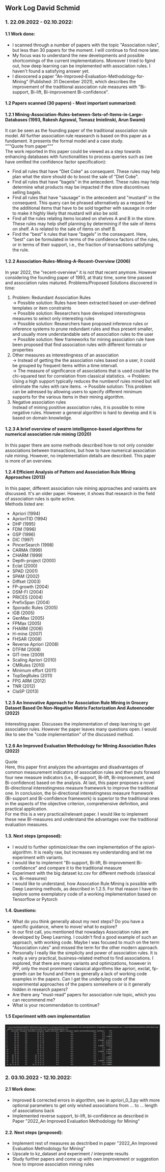## Work Log David Schmid
### 1. 22.09.2022 - 02.10.2022:
#### 1.1 Work done:
- I scanned through a number of papers with the topic "Association rules", but less than  30 papers for the moment. I will continue to find more later.
- My focus was to understand the new developments and possible shortcomings of the current implementations. Moreover I tried to fgind out, how deep learning can be implemented with association rules. I haven't found a satisfying answer yet. 
- I disvocered a paper "An-Improved-Evaluation-Methodology-for-Mining" (Published: 31 December 2021), which describes the improvement of the traditional association rule measures with "Bi-support, Bi-lift, Bi-improvement Bi-confidence".
#### 1.2 Papers scanned (30 papers) - Most important summarized:
#### 1.2.1 Mining-Association-Rules-between-Sets-of-Items-in-Large-Databases (1993, Rakesh Agrawal, Tomasz Imielinski, Arun Swami)<br>
It can be seen as the founding paper of the traditional association rule model. All further association rule reasearch is based on this paper as a fundament. It presents the formal model and a case study. <br>
"""Quote from paper"""<br>
The work reported in this paper could be viewed as a step towards enhancing databases with functionalities to process queries such as (we have omitted the confidence factor specification):
- Find all rules that have "Diet Coke" as consequent. These rules may help plan what the store should do to boost the sale of "Diet Coke".
- Find all rules that have "bagels" in the antecedent. These rules may help determine what products may be impacted if the store discontinues selling bagels.
- Find all rules that have "sausage" in the antecedent and "mustard" in the consequent. This query can be phrased alternatively as a request for the additional items that have to be sold together with sausage in order to make it highly likely that mustard will also be sold.
- Find all the rules relating items located on shelves A and B in the store. These rules may help shelf planning by determining if the sale of items on shelf. A is related to the sale of items on shelf B.
- Find the "best" k rules that have "bagels" in the consequent. Here, "best" can be formulated in terms of the confidence factors of the rules, or in terms of their support, i.e., the fraction of transactions satisfying the rule.

#### 1.2.2 Association-Rules-Mining-A-Recent-Overview (2006)<br/>
In year 2022, the "recent-overview" it is not that recent anymore. However considering the founding paper of 1993, at thatz time, some time passed and association rules matured.
Problems/Proposed Solutions discovered in time:
1. Problem: Redundant Association Rules<br>
-> Possible solution: Rules have been extracted based on user-defined templates or item constraints<br>
-> Possible solution: Researchers have developed interestingness measures to select only interesting rules<br>
-> Possible solution: Researchers have proposed inference rules or inference systems to prune redundant rules and thus present smaller,
and usually more understandable sets of association rules to the user<br>
-> Possible solution: New frameworks for mining association rule have been proposed that find association rules with different formats or properties<br>
2. Other measures as interestingness of an association<br>
-> Instead of getting the the association rules based on a user, it could be grouped by frequent items within a time intervall.<br>
-> The measure of significance of associations that is used could be the chi-squared test for correlation from classical statistics. 
-> Problem: Using a high support typically reduces the numberof rules mined but will eliminate the rules with rare items. -> Possible solution: This problem can be adressed by allowing users to specify different minimum supports for the various items in their mining algorithm. 
3. Negative association rules<br>
Instead of mining positiive association rules, it is possible to mine negative rules. However a general algorithm is hard to develop and it is based on domain knowledge.

#### 1.2.3 A brief overview of swarm intelligence-based algorithms for numerical association rule mining (2020)
In this paper there are some methods described how to not only consider associations between transactions, but how to
have numerical association rule mining. However, no implementation details are described. This paper is more of an overview.

#### 1.2.4 Efficient Analysis of Pattern and Association Rule Mining Approaches (2013)
In this paper, different association rule mining approaches and varaints are discussed. It's an older paper. However, it shows that research in the field of association rules is quite active.<br>
Methods listed are:<br>
- Apriori (1994)
- AprioriTID (1994)
- DHP (1995)
- FDM (1996)
- GSP (1996)
- DIC (1997)
- PincerSearch (1998)
- CARMA (1999)
- CHARM (1999)
- Depth-project (2000)
- Eclat (2000)
- SPAD (2001)
- SPAM (2002)
- Diffset (2003)
- FP-growth (2004)
- DSM-FI (2004)
- PRICES (2004)
- PrefixSpan (2004)
- Sporadic Rules (2005)
- IGB (2005)
- GenMax (2005)
- FPMax (2005)
- FHARM (2006)
- H-mine (2007)
- FHSAR (2008)
- Reverse Apriori (2008)
- DTFIM (2008)
- GIT-tree (2009)
- Scaling Apriori (2010)
- CMRules (2010)
- Minimum effort (2011)
- TopSeqRules (2011)
- FPG ARM (2012)
- TNR (2012)
- ClaSP (2013)

#### 1.2.5 An Innovative Approach for Association Rule Mining in Grocery Dataset Based On Non-Negative Matrix Factorization And Autoencoder (2022)
Interesting paper. Discusses the implementation of deep learning to get association rules. However the paper leaves many questions open. I would like to see the "code implementation" of the discussed method.

#### 1.2.6 An Improved Evaluation Methodology for Mining Association Rules (2022)
Quote<br>
Here, this paper first analyzes the advantages and disadvantages of common measurement indicators of association rules and then puts forward four new measure indicators (i.e., Bi-support, Bi-lift, Bi-improvement, and Bi-confidence) based on the analysis. At last, this paper proposes a novel Bi-directional interestingness measure framework to improve the traditional one. In conclusion, the bi-directional interestingness measure framework (Bi-support and Bi-confidence framework) is superior to the traditional ones in the aspects of the objective criterion, comprehensive definition, and practical application.<br>
For me this is a very practical/relevant paper. I would like to implement these new BI-measures and understand the advantages over the traditional evaluation measures.


#### 1.3. Next steps (proposed):
- I would to further optimize/clean the own implementation of the apiori-algorithm. It is really raw, but increases my understanding and let me experiment with variants.
- I would like to implement "Bi-support, Bi-lift, Bi-improvement Bi-confidence" and compare it to the traditional measure
- Experiment with the big dataset kz.csv for different methods (classical vs. Bi-measures)
- I would like to understand, how Assocation Rule Mining is possible with Deep Learning methods, as described in 1.2.5. For that reason I have tin explore some exemplatory code of a working implementation based on Tensorflow or Pytorch

#### 1.4. Questions:
- What do you think generally about my next steps? Do you have a specific guidance, where to move/ what to explore?
- In our first call, you mentioned that nowadays Association rules are developed by Deep Learning. I couldn't find a good example of such an approach, with working code. Maybe I was focused to much on the term "Association rules" and missed the term for the other modern approach.
- Personally I really like the simplicity and power of association rules. It is really a very practical, business-related method to find associations. I explored, that there are many variants and optimizations, however in PIP, only the most promiment classical algorithms like apriori, exclat, fp-growth can be found and there is generally a lack of working code examples in the papers. Can I get the underlying code of the experimental approaches of the papers somewhere or is it generally hidden in research papers?
- Are there any "must-read" papers for association rule topic, which you can recommend me?
- What is your recommendation to continue?

#### 1.5 Experiment with own implementation
![Alt text](Screenshot_2022-10-02.png?raw=true "apriori")

### 2. 03.10.2022 - 12.10.2022:
#### 2.1 Work done:
- Improved & corrected errors in algorithm, see in apriori_0_3.py with more optional parameters to get only wished associations from ... to ... length of associations back
- Implemented reverse support, bi-lift, bi-confidence as described in Paper "2022_An Improved Evaluation Methodology for Mining"
#### 2.2. Next steps (proposed):
- Implement rest of measures as desctribed in paper "2022_An Improved Evaluation Methodology for Mining"
- Upscale to kz_dataset and experiment / interprete results
- Study further papers and come up with own improvement or suggestion how to improve association mining rules